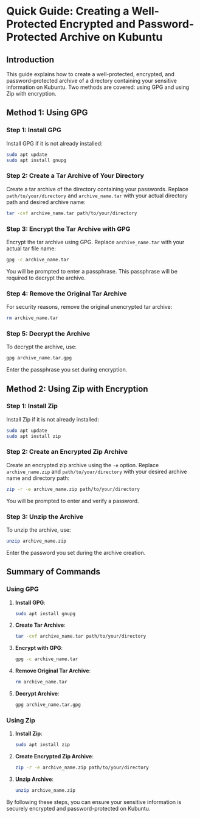 
# Quick Guide: Creating a Well-Protected Encrypted and Password-Protected Archive on Kubuntu

## Introduction

This guide explains how to create a well-protected, encrypted, and password-protected archive of a directory containing your sensitive information on Kubuntu. Two methods are covered: using GPG and using Zip with encryption.

## Method 1: Using GPG

### Step 1: Install GPG

Install GPG if it is not already installed:

```sh
sudo apt update
sudo apt install gnupg
```

### Step 2: Create a Tar Archive of Your Directory

Create a tar archive of the directory containing your passwords. Replace `path/to/your/directory` and `archive_name.tar` with your actual directory path and desired archive name:

```sh
tar -cvf archive_name.tar path/to/your/directory
```

### Step 3: Encrypt the Tar Archive with GPG

Encrypt the tar archive using GPG. Replace `archive_name.tar` with your actual tar file name:

```sh
gpg -c archive_name.tar
```

You will be prompted to enter a passphrase. This passphrase will be required to decrypt the archive.

### Step 4: Remove the Original Tar Archive

For security reasons, remove the original unencrypted tar archive:

```sh
rm archive_name.tar
```

### Step 5: Decrypt the Archive

To decrypt the archive, use:

```sh
gpg archive_name.tar.gpg
```

Enter the passphrase you set during encryption.

## Method 2: Using Zip with Encryption

### Step 1: Install Zip

Install Zip if it is not already installed:

```sh
sudo apt update
sudo apt install zip
```

### Step 2: Create an Encrypted Zip Archive

Create an encrypted zip archive using the `-e` option. Replace `archive_name.zip` and `path/to/your/directory` with your desired archive name and directory path:

```sh
zip -r -e archive_name.zip path/to/your/directory
```

You will be prompted to enter and verify a password.

### Step 3: Unzip the Archive

To unzip the archive, use:

```sh
unzip archive_name.zip
```

Enter the password you set during the archive creation.

## Summary of Commands

### Using GPG

1. **Install GPG**:

    ```sh
    sudo apt install gnupg
    ```

2. **Create Tar Archive**:

    ```sh
    tar -cvf archive_name.tar path/to/your/directory
    ```

3. **Encrypt with GPG**:

    ```sh
    gpg -c archive_name.tar
    ```

4. **Remove Original Tar Archive**:

    ```sh
    rm archive_name.tar
    ```

5. **Decrypt Archive**:

    ```sh
    gpg archive_name.tar.gpg
    ```

### Using Zip

1. **Install Zip**:

    ```sh
    sudo apt install zip
    ```

2. **Create Encrypted Zip Archive**:

    ```sh
    zip -r -e archive_name.zip path/to/your/directory
    ```

3. **Unzip Archive**:

    ```sh
    unzip archive_name.zip
    ```

By following these steps, you can ensure your sensitive information is securely encrypted and password-protected on Kubuntu.
